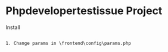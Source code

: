 Phpdevelopertestissue Project 
===============================
Install
```

1. Change params in \frontend\config\params.php

```
